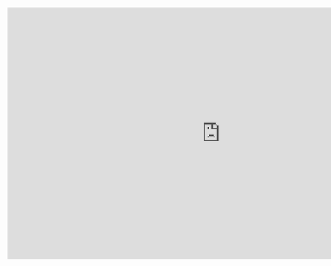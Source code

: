 <br>
<br>

<iframe src="https://docs.google.com/presentation/d/e/2PACX-1vTwPg6ZmrYcYCoFUMziyZKk114LVopc6vjHb2bAPKLYMmN8_v0ifcQZaWolJq7aRDfMVeIU_CeZJpYk/embed?start=true&loop=true&delayms=10000" frameborder="0" width="960" height="569" allowfullscreen="true" mozallowfullscreen="true" webkitallowfullscreen="true" style="display: block;margin: auto;"></iframe>